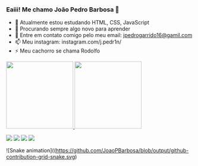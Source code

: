 ### Eaiii! Me chamo João Pedro Barbosa 👋

- 🌱 Atualmente estou estudando HTML, CSS, JavaScript 
- 🤔 Procurando sempre algo novo para aprender 
- 💬 Entre em contato comigo pelo meu email: jpedrogarrido16@gamil.com
- 📫 Meu instagram: instagram.com/j.pedr1n/
- ⚡ Meu cachorro se chama Rodolfo 

 <div>
  <a href="https://github.com/JoaoPBarbosa">
  <img height="180em" src="https://github-readme-stats.vercel.app/api?username=JoaoPBarbosa&show_icons=true&theme=dark&include_all_commits=true&count_private=true"/>
  <img height="180em" src="https://github-readme-stats.vercel.app/api/top-langs/?username=JoaoPBarbosa&layout=compact&langs_count=7&theme=dark"/>
</div>
  
  
  <div>
    
  <a href="https://instagram.com/j.pedr1n" target="_blank"><img src="https://img.shields.io/badge/-Instagram-%23E4405F?style=for-the-badge&logo=instagram&logoColor=white" target="_blank"></a>
 	<a href="https://www.twitch.tv/lulziss" target="_blank"><img src="https://img.shields.io/badge/Twitch-9146FF?style=for-the-badge&logo=twitch&logoColor=white" target="_blank"></a>
  <a href = "mailto:jpedrogarrido16@gmail.com"><img src="https://img.shields.io/badge/-Gmail-%23333?style=for-the-badge&logo=gmail&logoColor=white" target="_blank"></a>
  <a href="https://www.linkedin.com/in/joão-pedro--barbosa/" target="_blank"><img src="https://img.shields.io/badge/-LinkedIn-%230077B5?style=for-the-badge&logo=linkedin&logoColor=white" target="_blank"></a> 
  
  ![Snake animation]((https://github.com/JoaoPBarbosa/blob/output/github-contribution-grid-snake.svg)
 </div>
